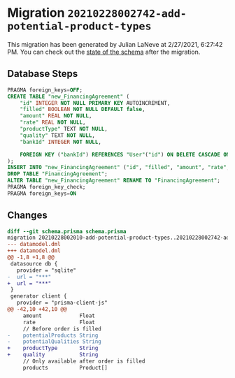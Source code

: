 # Migration `20210228002742-add-potential-product-types`

This migration has been generated by Julian LaNeve at 2/27/2021, 6:27:42 PM.
You can check out the [state of the schema](./schema.prisma) after the migration.

## Database Steps

```sql
PRAGMA foreign_keys=OFF;
CREATE TABLE "new_FinancingAgreement" (
    "id" INTEGER NOT NULL PRIMARY KEY AUTOINCREMENT,
    "filled" BOOLEAN NOT NULL DEFAULT false,
    "amount" REAL NOT NULL,
    "rate" REAL NOT NULL,
    "productType" TEXT NOT NULL,
    "quality" TEXT NOT NULL,
    "bankId" INTEGER NOT NULL,

    FOREIGN KEY ("bankId") REFERENCES "User"("id") ON DELETE CASCADE ON UPDATE CASCADE
);
INSERT INTO "new_FinancingAgreement" ("id", "filled", "amount", "rate", "bankId") SELECT "id", "filled", "amount", "rate", "bankId" FROM "FinancingAgreement";
DROP TABLE "FinancingAgreement";
ALTER TABLE "new_FinancingAgreement" RENAME TO "FinancingAgreement";
PRAGMA foreign_key_check;
PRAGMA foreign_keys=ON
```

## Changes

```diff
diff --git schema.prisma schema.prisma
migration 20210228002010-add-potential-product-types..20210228002742-add-potential-product-types
--- datamodel.dml
+++ datamodel.dml
@@ -1,8 +1,8 @@
 datasource db {
   provider = "sqlite"
-  url = "***"
+  url = "***"
 }
 generator client {
   provider = "prisma-client-js"
@@ -42,10 +42,10 @@
     amount            Float
     rate              Float
     // Before order is filled
-    potentialProducts String
-    potentialQualities String
+    productType       String
+    quality           String
     // Only available after order is filled
     products          Product[]
```


